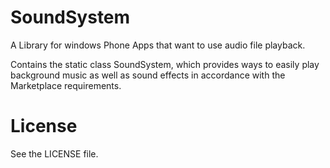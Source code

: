 ﻿SoundSystem
===========

A Library for windows Phone Apps that want to use audio file playback.

Contains the static class SoundSystem, which provides ways to easily play 
background music as well as sound effects in accordance with the Marketplace 
requirements.

License
=======

See the LICENSE file.